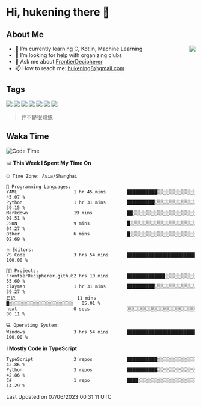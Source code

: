 # Hi, hukening there 👋

## About Me

<a href="#">
  <img align="right" src="https://github-readme-stats-git-masterrstaa-rickstaa.vercel.app/api?username=Tokyo469&count_private=true&show_icons=true&bg_color=15,f2f7fd,E0EAFC" />
</a>

- 🌱 I’m currently learning C, Kotlin, Machine Learning
- 🤔 I’m looking for help with organizing clubs
- 💬 Ask me about [FrontierDecipherer](https://github.com/FrontierDecipherer)
- 📫 How to reach me: hukening8@gmail.com

## Tags

![](https://img.shields.io/badge/-Python-3e74a2?style=flat-square&logo=Python&logoColor=fff)
![](https://img.shields.io/badge/-C++-00579c?style=flat-square&logo=cplusplus&logoColor=fff)
![](https://img.shields.io/badge/-Node.js-339933?style=flat-square&logo=Node.js&logoColor=fff)
![](https://img.shields.io/badge/-React-2d98ce?style=flat-square&logo=React&logoColor=fff)
![](https://img.shields.io/badge/-Linux-000000?style=flat-square&logo=Linux&logoColor=fff)
![](https://img.shields.io/badge/-MySQL-4479A1?style=flat-square&logo=MySQL&logoColor=fff)
![](https://img.shields.io/badge/-MongoDB-47A248?style=flat-square&logo=MongoDB&logoColor=fff)

> 并不是很熟练

## Waka Time

<!--START_SECTION:waka-->
![Code Time](http://img.shields.io/badge/Code%20Time-256%20hrs%2055%20mins-blue)

📊 **This Week I Spent My Time On** 

```text
🕑︎ Time Zone: Asia/Shanghai

💬 Programming Languages: 
YAML                     1 hr 45 mins        ███████████░░░░░░░░░░░░░░   45.07 % 
Python                   1 hr 31 mins        ██████████░░░░░░░░░░░░░░░   39.15 % 
Markdown                 19 mins             ██░░░░░░░░░░░░░░░░░░░░░░░   08.51 % 
JSON                     9 mins              █░░░░░░░░░░░░░░░░░░░░░░░░   04.27 % 
Other                    6 mins              █░░░░░░░░░░░░░░░░░░░░░░░░   02.69 % 

🔥 Editors: 
VS Code                  3 hrs 54 mins       █████████████████████████   100.00 % 

🐱‍💻 Projects: 
FrontierDecipherer.github2 hrs 10 mins       ██████████████░░░░░░░░░░░   55.60 % 
clayman                  1 hr 31 mins        ██████████░░░░░░░░░░░░░░░   39.27 % 
日记                       11 mins             █░░░░░░░░░░░░░░░░░░░░░░░░   05.01 % 
next                     0 secs              ░░░░░░░░░░░░░░░░░░░░░░░░░   00.11 % 

💻 Operating System: 
Windows                  3 hrs 54 mins       █████████████████████████   100.00 % 
```

**I Mostly Code in TypeScript** 

```text
TypeScript               3 repos             ███████████░░░░░░░░░░░░░░   42.86 % 
Python                   3 repos             ███████████░░░░░░░░░░░░░░   42.86 % 
C#                       1 repo              ████░░░░░░░░░░░░░░░░░░░░░   14.29 % 
```




 Last Updated on 07/06/2023 00:31:11 UTC
<!--END_SECTION:waka-->
